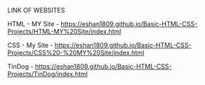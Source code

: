 LINK OF WEBSITES

HTML - MY Site   -  https://eshan1809.github.io/Basic-HTML-CSS-Projects/HTML-MY%20Site/index.html


CSS - My Site    -  https://eshan1809.github.io/Basic-HTML-CSS-Projects/CSS%20-%20MY%20Site/index.html


TinDog           -  https://eshan1809.github.io/Basic-HTML-CSS-Projects/TinDog/index.html
